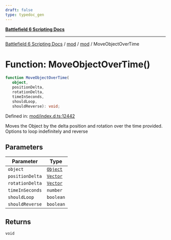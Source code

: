 ```yaml
---
draft: false
type: typedoc_gen
---
```


[**Battlefield 6 Scripting Docs**](../../../_index.md)

***

[Battlefield 6 Scripting Docs](../../../_index.md) / [mod](../../_index.md) / [mod](../_index.md) / MoveObjectOverTime

# Function: MoveObjectOverTime()

```ts
function MoveObjectOverTime(
   object, 
   positionDelta, 
   rotationDelta, 
   timeInSeconds, 
   shouldLoop, 
   shouldReverse): void;
```

Defined in: [mod/index.d.ts:12442](https://github.com/battlefield-portal-community/portal-docs/blob/6d87e21c5922a3efb03c634dbe98e5fe6e797672/generators/santiago/mod/index.d.ts#L12442)

Moves the Object by the delta position and rotation over the time provided. Options to loop indefinitely and reverse

## Parameters

| Parameter | Type |
| ------ | ------ |
| `object` | [`Object`](../Object/_index.md) |
| `positionDelta` | [`Vector`](../Vector/_index.md) |
| `rotationDelta` | [`Vector`](../Vector/_index.md) |
| `timeInSeconds` | `number` |
| `shouldLoop` | `boolean` |
| `shouldReverse` | `boolean` |

## Returns

`void`

